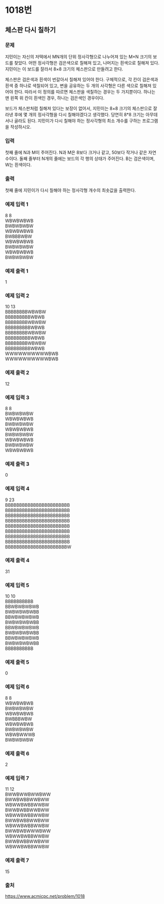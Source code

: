 # 1018번
## 체스판 다시 칠하기
### 문제
지민이는 자신의 저택에서 MN개의 단위 정사각형으로 나누어져 있는 M×N 크기의 보드를 찾았다. 어떤 정사각형은 검은색으로 칠해져 있고, 나머지는 흰색으로 칠해져 있다. 지민이는 이 보드를 잘라서 8×8 크기의 체스판으로 만들려고 한다.

체스판은 검은색과 흰색이 번갈아서 칠해져 있어야 한다. 구체적으로, 각 칸이 검은색과 흰색 중 하나로 색칠되어 있고, 변을 공유하는 두 개의 사각형은 다른 색으로 칠해져 있어야 한다. 따라서 이 정의를 따르면 체스판을 색칠하는 경우는 두 가지뿐이다. 하나는 맨 왼쪽 위 칸이 흰색인 경우, 하나는 검은색인 경우이다.

보드가 체스판처럼 칠해져 있다는 보장이 없어서, 지민이는 8×8 크기의 체스판으로 잘라낸 후에 몇 개의 정사각형을 다시 칠해야겠다고 생각했다. 당연히 8*8 크기는 아무데서나 골라도 된다. 지민이가 다시 칠해야 하는 정사각형의 최소 개수를 구하는 프로그램을 작성하시오.

### 입력
첫째 줄에 N과 M이 주어진다. N과 M은 8보다 크거나 같고, 50보다 작거나 같은 자연수이다. 둘째 줄부터 N개의 줄에는 보드의 각 행의 상태가 주어진다. B는 검은색이며, W는 흰색이다.

### 출력
첫째 줄에 지민이가 다시 칠해야 하는 정사각형 개수의 최솟값을 출력한다.

### 예제 입력 1
8 8<br>
WBWBWBWB<br>
BWBWBWBW<br>
WBWBWBWB<br>
BWBBBWBW<br>
WBWBWBWB<br>
BWBWBWBW<br>
WBWBWBWB<br>
BWBWBWBW

### 예제 출력 1
1

### 예제 입력 2
10 13<br>
BBBBBBBBWBWBW<br>
BBBBBBBBBWBWB<br>
BBBBBBBBWBWBW<br>
BBBBBBBBBWBWB<br>
BBBBBBBBWBWBW<br>
BBBBBBBBBWBWB<br>
BBBBBBBBWBWBW<br>
BBBBBBBBBWBWB<br>
WWWWWWWWWWBWB<br>
WWWWWWWWWWBWB

### 예제 출력 2
12

### 예제 입력 3
8 8<br>
BWBWBWBW<br>
WBWBWBWB<br>
BWBWBWBW<br>
WBWBWBWB<br>
BWBWBWBW<br>
WBWBWBWB<br>
BWBWBWBW<br>
WBWBWBWB

### 예제 출력 3
0

### 예제 입력 4
9 23<br>
BBBBBBBBBBBBBBBBBBBBBBB<br>
BBBBBBBBBBBBBBBBBBBBBBB<br>
BBBBBBBBBBBBBBBBBBBBBBB<br>
BBBBBBBBBBBBBBBBBBBBBBB<br>
BBBBBBBBBBBBBBBBBBBBBBB<br>
BBBBBBBBBBBBBBBBBBBBBBB<br>
BBBBBBBBBBBBBBBBBBBBBBB<br>
BBBBBBBBBBBBBBBBBBBBBBB<br>
BBBBBBBBBBBBBBBBBBBBBBW

### 예제 출력 4
31

### 예제 입력 5
10 10<br>
BBBBBBBBBB<br>
BBWBWBWBWB<br>
BWBWBWBWBB<br>
BBWBWBWBWB<br>
BWBWBWBWBB<br>
BBWBWBWBWB<br>
BWBWBWBWBB<br>
BBWBWBWBWB<br>
BWBWBWBWBB<br>
BBBBBBBBBB

### 예제 출력 5
0

### 예제 입력 6
8 8<br>
WBWBWBWB<br>
BWBWBWBW<br>
WBWBWBWB<br>
BWBBBWBW<br>
WBWBWBWB<br>
BWBWBWBW<br>
WBWBWWWB<br>
BWBWBWBW

### 예제 출력 6
2

### 예제 입력 7
11 12<br>
BWWBWWBWWBWW<br>
BWWBWBBWWBWW<br>
WBWWBWBBWWBW<br>
BWWBWBBWWBWW<br>
WBWWBWBBWWBW<br>
BWWBWBBWWBWW<br>
WBWWBWBBWWBW<br>
BWWBWBWWWBWW<br>
WBWWBWBBWWBW<br>
BWWBWBBWWBWW<br>
WBWWBWBBWWBW

### 예제 출력 7
15

### 출처
https://www.acmicpc.net/problem/1018
